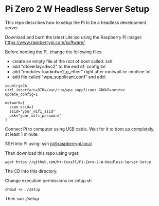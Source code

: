 # Pi Zero 2 W Headless Server Setup

This repo describes how to setup the Pi to be a headless development server.

Download and burn the latest Lite iso using the Raspberry Pi imager: https://www.raspberrypi.com/software/

Before booting the Pi, change the following files:
- create an empty file at the root of boot called: ssh
- add "dtoverlay=dwc2" to the end of: config.txt
- add "modules-load=dwc2,g_ether" right after rootwait in: cmdline.txt
- add file called "wpa_supplicant.conf" and add:
```
country=CA
ctrl_interface=DIR=/var/run/wpa_supplicant GROUP=netdev
update_config=1

network={
  scan_ssid=1
  ssid="your_wifi_ssid"
  psk="your_wifi_password"
}
```
Connect Pi to computer using USB cable. Wait for it to boot up completely, at least 1 minute.

SSH into Pi using: ssh pi@raspberrypi.local

Then download this repo using wget:
```
wget https://github.com/Mr-Coxall/Pi-Zero-2-W-Headless-Server-Setup
```
The CD into this directory.

Change execution permissions on setup.sh
```
chmod +x ./setup
```
Then sun ./setup